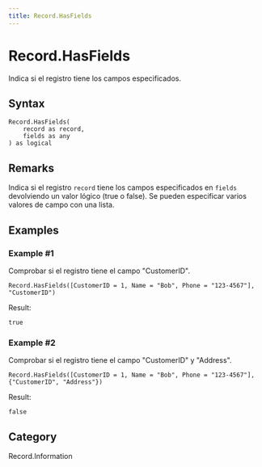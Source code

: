 ```yaml
---
title: Record.HasFields
---
```


# Record.HasFields


Indica si el registro tiene los campos especificados.


## Syntax

```powerquery
Record.HasFields(
    record as record,
    fields as any
) as logical
```


## Remarks

Indica si el registro <code>record</code> tiene los campos especificados en <code>fields</code> devolviendo un valor lógico (true o false).    Se pueden especificar varios valores de campo con una lista.


## Examples

### Example #1 
Comprobar si el registro tiene el campo &#34;CustomerID&#34;.
```powerquery
Record.HasFields([CustomerID = 1, Name = "Bob", Phone = "123-4567"], "CustomerID")
```

Result: 
```powerquery
true
```


### Example #2 
Comprobar si el registro tiene el campo &#34;CustomerID&#34; y &#34;Address&#34;.
```powerquery
Record.HasFields([CustomerID = 1, Name = "Bob", Phone = "123-4567"], {"CustomerID", "Address"})
```

Result: 
```powerquery
false
```




## Category
Record.Information
